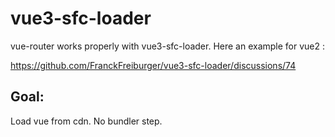 # vue3-sfc-loader


vue-router works properly with vue3-sfc-loader. Here an example for vue2 :

https://github.com/FranckFreiburger/vue3-sfc-loader/discussions/74


## Goal:

Load vue from cdn.
No bundler step.

